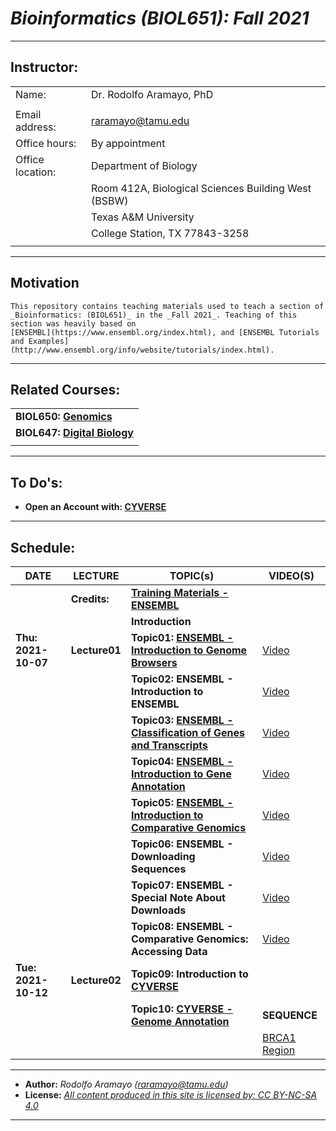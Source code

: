 # _**Bioinformatics (BIOL651): Fall 2021**_
------------------------------------------------------------------------
## **Instructor:**

|                  |                                                     |
|------------------|-----------------------------------------------------|
| Name:            | Dr. Rodolfo Aramayo, PhD                            |
|                  |                                                     |
| Email address:   | raramayo@tamu.edu                                   |
| Office hours:    | By appointment                                      |
| Office location: | Department of Biology                               |
|                  | Room 412A, Biological Sciences Building West (BSBW) |
|                  | Texas A&M University                                |
|                  | College Station, TX 77843-3258                      |
|                  |                                                     |
------------------------------------------------------------------------
## Motivation

```
This repository contains teaching materials used to teach a section of _Bioinformatics: (BIOL651)_ in the _Fall 2021_. Teaching of this section was heavily based on
[ENSEMBL](https://www.ensembl.org/index.html), and [ENSEMBL Tutorials and Examples](http://www.ensembl.org/info/website/tutorials/index.html).

```
------------------------------------------------------------------------
## **Related Courses:**

|                                                                                                                        |
|------------------------------------------------------------------------------------------------------------------------|
| **BIOL650: [Genomics](https://github.com/raramayo/Bioinformatics/blob/main/BIOL650_2022_S01A_Flier.pages.pdf)**        |
| **BIOL647: [Digital Biology](https://github.com/raramayo/Bioinformatics/blob/main/BIOL647_2022_S01B_Flier.pages.pdf)** |
|                                                                                                                        |
------------------------------------------------------------------------
## **To Do's:**

-   **Open an Account with: [CYVERSE](https://user.cyverse.org)**
------------------------------------------------------------------------
## **Schedule:**

| **DATE**            | **LECTURE**   | **TOPIC(s)**                                                                                                                                                       | **VIDEO(S)**                                                                                       |
|---------------------|---------------|--------------------------------------------------------------------------------------------------------------------------------------------------------------------|----------------------------------------------------------------------------------------------------|
|                     | **Credits:**  | **[Training Materials - ENSEMBL](https://github.com/raramayo/Bioinformatics/blob/main/Credits.pdf)**                                                               |                                                                                                    |
|                     |               | **Introduction**                                                                                                                                                   |                                                                                                    |
| **Thu: 2021-10-07** | **Lecture01** | **Topic01: [ENSEMBL - Introduction to Genome Browsers](https://github.com/raramayo/Bioinformatics/blob/main/Introduction_To_Genome_Browsers.pdf)**                 | [Video](https://youtu.be/7KeOc_fhLs8)                                                              |
|                     |               | **Topic02: ENSEMBL - Introduction to ENSEMBL**                                                                                                                     | [Video](https://youtu.be/yEVyOdvy6_Y)                                                              |
|                     |               | **Topic03: [ENSEMBL - Classification of Genes and Transcripts](https://github.com/raramayo/Bioinformatics/blob/main/Classification_Of_Genes_And_Transcripts.pdf)** | [Video](https://youtu.be/XnlWyBZre_c)                                                              |
|                     |               | **Topic04: [ENSEMBL - Introduction to Gene Annotation](https://github.com/raramayo/Bioinformatics/blob/main/Introduction_To_Gene_Annotation.pdf)**                 | [Video](https://youtu.be/aimjRV18uWQ)                                                              |
|                     |               | **Topic05: [ENSEMBL - Introduction to Comparative Genomics](https://github.com/raramayo/Bioinformatics/blob/main/Introduction_To_Comparative_Genomics.pdf)**       | [Video](https://youtu.be/XPKuxnJHLvc)                                                              |
|                     |               | **Topic06: ENSEMBL - Downloading Sequences**                                                                                                                       | [Video](https://youtu.be/jwaFbz06IWY)                                                              |
|                     |               | **Topic07: ENSEMBL - Special Note About Downloads**                                                                                                                | [Video](https://youtu.be/hItfxy0bwWM)                                                              |
|                     |               | **Topic08: ENSEMBL - Comparative Genomics: Accessing Data**                                                                                                        | [Video](https://youtu.be/JzZiamI9BOY)                                                              |
| **Tue: 2021-10-12** | **Lecture02** | **Topic09: Introduction to [CYVERSE](https://cyverse.org/)**                                                                                                       |                                                                                                    |
|                     |               | **Topic10: [CYVERSE - Genome Annotation](https://youtu.be/jY5jQoglke8)**                                                                                           | **SEQUENCE**                                                                                       |
|                     |               |                                                                                                                                                                    | [BRCA1 Region](https://drive.google.com/file/d/17dUp4I6nPT4oGk8BRG179onK4CGVkdIe/view?usp=sharing) |

------------------------------------------------------------------------
+ **Author:** _Rodolfo Aramayo (raramayo@tamu.edu)_
+ **License:** _[All content produced in this site is licensed by: CC BY-NC-SA 4.0](http://creativecommons.org/licenses/by-nc-sa/4.0/)_
------------------------------------------------------------------------
